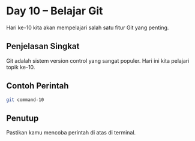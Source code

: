 # Day 10 – Belajar Git

Hari ke-10 kita akan mempelajari salah satu fitur Git yang penting.

## Penjelasan Singkat

Git adalah sistem version control yang sangat populer. Hari ini kita pelajari topik ke-10.

## Contoh Perintah

```bash
git command-10
```

## Penutup

Pastikan kamu mencoba perintah di atas di terminal.

